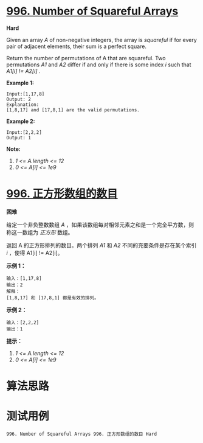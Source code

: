 # [996. Number of Squareful Arrays][enTitle]

**Hard**

Given an array  *A*  of non-negative integers, the array is  *squareful*  if for every pair of adjacent elements, their sum is a perfect square.

Return the number of permutations of A that are squareful. Two permutations  *A1*  and  *A2*  differ if and only if there is some index  *i*  such that  *A1[i] != A2[i]* .



**Example 1:** 

```
Input:[1,17,8]
Output: 2
Explanation: 
[1,8,17] and [17,8,1] are the valid permutations.
```

**Example 2:** 

```
Input:[2,2,2]
Output: 1
```



**Note:** 

1.  *1 <= A.length <= 12*  
2.  *0 <= A[i] <= 1e9* 


# [996. 正方形数组的数目][cnTitle]

**困难**

给定一个非负整数数组  *A* ，如果该数组每对相邻元素之和是一个完全平方数，则称这一数组为 *正方形* 数组。

返回 A 的正方形排列的数目。两个排列  *A1*  和  *A2*  不同的充要条件是存在某个索引  *i* ，使得 A1[i] != A2[i]。



**示例 1：** 

```
输入：[1,17,8]
输出：2
解释：
[1,8,17] 和 [17,8,1] 都是有效的排列。

```

**示例 2：** 

```
输入：[2,2,2]
输出：1

```



**提示：** 

1.  *1 <= A.length <= 12*  
2.  *0 <= A[i] <= 1e9* 




# 算法思路

# 测试用例
```
996. Number of Squareful Arrays 996. 正方形数组的数目 Hard
```

[enTitle]: https://leetcode.com/problems/number-of-squareful-arrays/
[cnTitle]: https://leetcode-cn.com/problems/number-of-squareful-arrays/
